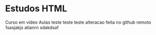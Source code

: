 # Estudos HTML
 Curso em vídeo
 Aulas teste
teste
teste alteracao feita no github remoto 1sasjakjs atianrn sdakdsaf 
